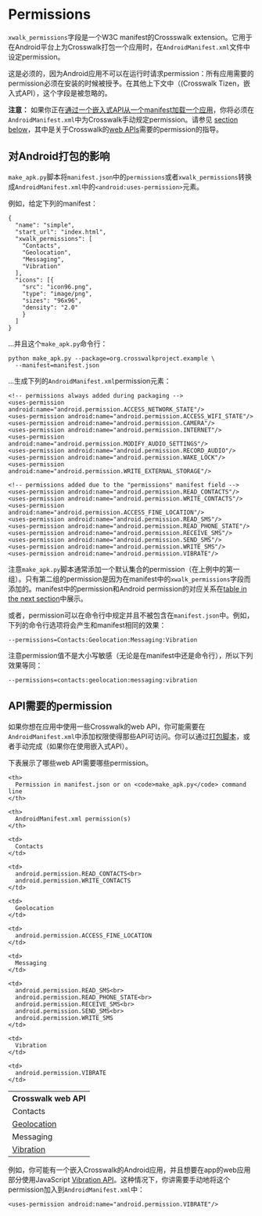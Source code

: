 # Permissions

`xwalk_permissions`字段是一个W3C manifest的Crossswalk extension。它用于在Android平台上为Crosswalk打包一个应用时，在`AndroidManifest.xml`文件中设定permission。

这是必须的，因为Android应用不可以在运行时请求permission：所有应用需要的permission必须在安装的时候被授予。在其他上下文中（(Crosswalk Tizen，嵌入式API），这个字段是被忽略的。

**注意：** 如果你正在[通过一个嵌入式API从一个manifest加载一个应用](/documentation/manifest/using_the_manifest.html#Load-an-application-into-an-embedded-Crosswalk)，你将必须在`AndroidManifest.xml`中为Crosswalk手动规定permission。请参见 [section below](#Permissions-required-by-API)，其中是关于Crosswalk的[web APIs](/documentation/apis/web_apis.html)需要的permission的指导。

<h2 id="Effect-on-Android-packaging">对Android打包的影响</h2>

`make_apk.py`脚本将`manifest.json`中的`permissions`或者`xwalk_permissions`转换成`AndroidManifest.xml`中的`<android:uses-permission>`元素。

例如，给定下列的manifest：

    {
      "name": "simple",
      "start_url": "index.html",
      "xwalk_permissions": [
        "Contacts",
        "Geolocation",
        "Messaging",
        "Vibration"
      ],
      "icons": [{
        "src": "icon96.png",
        "type": "image/png",
        "sizes": "96x96",
        "density": "2.0"
        }
      ]
    }

...并且这个`make_apk.py`命令行：

    python make_apk.py --package=org.crosswalkproject.example \
      --manifest=manifest.json

...生成下列的`AndroidManifest.xml`permission元素：

    <!-- permissions always added during packaging -->
    <uses-permission android:name="android.permission.ACCESS_NETWORK_STATE"/>
    <uses-permission android:name="android.permission.ACCESS_WIFI_STATE"/>
    <uses-permission android:name="android.permission.CAMERA"/>
    <uses-permission android:name="android.permission.INTERNET"/>
    <uses-permission android:name="android.permission.MODIFY_AUDIO_SETTINGS"/>
    <uses-permission android:name="android.permission.RECORD_AUDIO"/>
    <uses-permission android:name="android.permission.WAKE_LOCK"/>
    <uses-permission android:name="android.permission.WRITE_EXTERNAL_STORAGE"/>

    <!-- permissions added due to the "permissions" manifest field -->
    <uses-permission android:name="android.permission.READ_CONTACTS"/>
    <uses-permission android:name="android.permission.WRITE_CONTACTS"/>
    <uses-permission android:name="android.permission.ACCESS_FINE_LOCATION"/>
    <uses-permission android:name="android.permission.READ_SMS"/>
    <uses-permission android:name="android.permission.READ_PHONE_STATE"/>
    <uses-permission android:name="android.permission.RECEIVE_SMS"/>
    <uses-permission android:name="android.permission.SEND_SMS"/>
    <uses-permission android:name="android.permission.WRITE_SMS"/>
    <uses-permission android:name="android.permission.VIBRATE"/>

注意`make_apk.py`脚本通常添加一个默认集合的permission（在上例中的第一组）。只有第二组的permission是因为在manifest中的`xwalk_permissions`字段而添加的。manifest中的permission和Android permission的对应关系在[table in the next section](#Permissions-required-by-API)中展示。

或者，permission可以在命令行中规定并且不被包含在`manifest.json`中。例如，下列的命令行选项将会产生和manifest相同的效果：

    --permissions=Contacts:Geolocation:Messaging:Vibration

注意permission值不是大小写敏感（无论是在manifest中还是命令行），所以下列效果等同：

    --permissions=contacts:geolocation:messaging:vibration

<h2 id="Permissions-required-by-API">API需要的permission</h2>

如果你想在应用中使用一些Crosswalk的web API，你可能需要在`AndroidManifest.xml`中添加权限使得那些API可访问。你可以通过[打包脚本](/documentation/android/run_on_android.html)，或者手动完成（如果你在使用嵌入式API）。

下表展示了哪些web API需要哪些permission。

<table>
  <tr>
    <th>
      Crosswalk web API
    </th>

    <th>
      Permission in manifest.json or on <code>make_apk.py</code> command line
    </th>

    <th>
      AndroidManifest.xml permission(s)
    </th>
  </tr>

  <tr>
    <td>
      Contacts
    </td>

    <td>
      Contacts
    </td>

    <td>
      android.permission.READ_CONTACTS<br>
      android.permission.WRITE_CONTACTS
    </td>
  </tr>

  <tr>
    <td>
      <a href="http://www.w3.org/TR/geolocation-API/">Geolocation</a>
    </td>

    <td>
      Geolocation
    </td>

    <td>
      android.permission.ACCESS_FINE_LOCATION
    </td>
  </tr>

  <tr>
    <td>
      Messaging
    </td>

    <td>
      Messaging
    </td>

    <td>
      android.permission.READ_SMS<br>
      android.permission.READ_PHONE_STATE<br>
      android.permission.RECEIVE_SMS<br>
      android.permission.SEND_SMS<br>
      android.permission.WRITE_SMS
    </td>
  </tr>

  <tr>
    <td>
      <a href="http://www.w3.org/TR/vibration/">Vibration</a>
    </td>

    <td>
      Vibration
    </td>

    <td>
      android.permission.VIBRATE
    </td>
  </tr>
</table>

例如，你可能有一个嵌入Crosswalk的Android应用，并且想要在app的web应用部分使用JavaScript [Vibration API](http://www.w3.org/TR/vibration/)。这种情况下，你讲需要手动地将这个permission加入到`AndroidManifest.xml`中：

    <uses-permission android:name="android.permission.VIBRATE"/>
